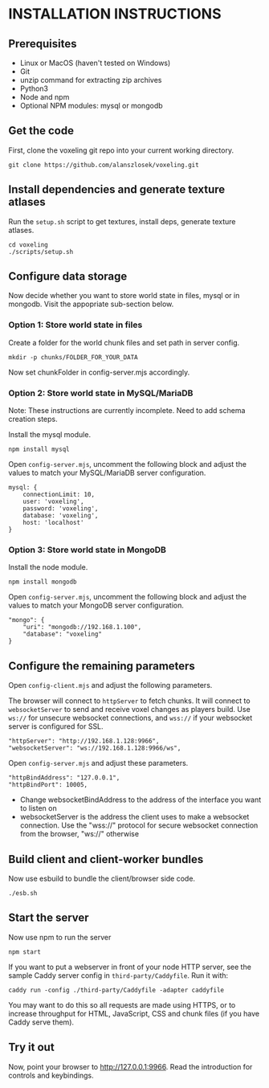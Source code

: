 INSTALLATION INSTRUCTIONS
====

## Prerequisites

* Linux or MacOS (haven't tested on Windows)
* Git
* unzip command for extracting zip archives
* Python3
* Node and npm
* Optional NPM modules: mysql or mongodb

## Get the code

First, clone the voxeling git repo into your current working directory.

```shell
git clone https://github.com/alanszlosek/voxeling.git
```

## Install dependencies and generate texture atlases

Run the `setup.sh` script to get textures, install deps, generate texture atlases.

```shell
cd voxeling
./scripts/setup.sh
```

## Configure data storage

Now decide whether you want to store world state in files, mysql or in mongodb. Visit the appopriate sub-section below.

### Option 1: Store world state in files

Create a folder for the world chunk files and set path in server config.

```shell
mkdir -p chunks/FOLDER_FOR_YOUR_DATA
```

Now set chunkFolder in config-server.mjs accordingly.

### Option 2: Store world state in MySQL/MariaDB

Note: These instructions are currently incomplete. Need to add schema creation steps.

Install the mysql module.

```shell
npm install mysql
```

Open `config-server.mjs`, uncomment the following block and adjust the values to match your MySQL/MariaDB server configuration.

```
mysql: {
    connectionLimit: 10,
    user: 'voxeling',
    password: 'voxeling',
    database: 'voxeling',
    host: 'localhost'
}
```

### Option 3: Store world state in MongoDB

Install the node module.

```shell
npm install mongodb
```

Open `config-server.mjs`, uncomment the following block and adjust the values to match your MongoDB server configuration.

```
"mongo": {
    "uri": "mongodb://192.168.1.100",
    "database": "voxeling"
}
```

## Configure the remaining parameters

Open `config-client.mjs` and adjust the following parameters.

The browser will connect to `httpServer` to fetch chunks. It will connect to `websocketServer` to send and receive voxel changes as players build. Use `ws://` for unsecure websocket connections, and `wss://` if your websocket server is configured for SSL.

```
"httpServer": "http://192.168.1.128:9966",
"websocketServer": "ws://192.168.1.128:9966/ws",
```

Open `config-server.mjs` and adjust these parameters.

```
"httpBindAddress": "127.0.0.1",
"httpBindPort": 10005,
```

* Change websocketBindAddress to the address of the interface you want to listen on
* websocketServer is the address the client uses to make a websocket connection. Use the "wss://" protocol for secure websocket connection from the browser, "ws://" otherwise

## Build client and client-worker bundles

Now use esbuild to bundle the client/browser side code.

```shell
./esb.sh
```

## Start the server

Now use npm to run the server

```shell
npm start
```

If you want to put a webserver in front of your node HTTP server, see the sample Caddy server config in `third-party/Caddyfile`. Run it with:

```shell
caddy run -config ./third-party/Caddyfile -adapter caddyfile
```

You may want to do this so all requests are made using HTTPS, or to increase throughput for HTML, JavaScript, CSS and chunk files (if you have Caddy serve them).

## Try it out

Now, point your browser to http://127.0.0.1:9966. Read the introduction for controls and keybindings. 
